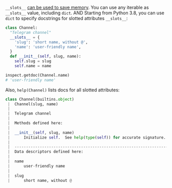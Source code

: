 `__slots__` [can be used to save memory](https://t.me/pythonetc/233). You can use any iterable as `__slots__` value, including `dict`. AND Starting from Python 3.8, you can use `dict` to specify docstrings for slotted attributes `__slots__`:

```python
class Channel:
  "Telegram channel"
  __slots__ = {
    'slug': 'short name, without @',
    'name': 'user-friendly name',
  }
  def __init__(self, slug, name):
    self.slug = slug
    self.name = name

inspect.getdoc(Channel.name)
# 'user-friendly name'
```

Also, `help(Channel)` lists docs for all slotted attributes:

```python
class Channel(builtins.object)
 |  Channel(slug, name)
 |  
 |  Telegram channel
 |  
 |  Methods defined here:
 |  
 |  __init__(self, slug, name)
 |      Initialize self.  See help(type(self)) for accurate signature.
 |  
 |  ----------------------------------------------------------------------
 |  Data descriptors defined here:
 |  
 |  name
 |      user-friendly name
 |  
 |  slug
 |      short name, without @
```
